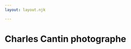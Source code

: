 ```yaml
---
layout: layout.njk

---
```

<meta name="description" content="photographe réalise pour vous des photographies de mariage, Grossesse, Bébé, Famille, Baptême, Couple"> </head> <body class="imageFront"> <h1 class="titreA">Charles Cantin photographe</h1> <style> body { background-image:url/images/model-gf9a11cea0_1920.jpg) ; background-attachment:fixed; background-size: cover; background-position: center center; } </style>